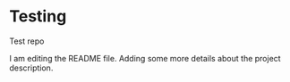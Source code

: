 # Testing
Test repo

I am editing the README file. Adding some more details about the project description.
